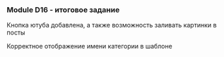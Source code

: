 ### Module D16 - итоговое задание

Кнопка ютуба добавлена, а также возможность заливать картинки в посты

Корректное отображение имени категории в шаблоне



